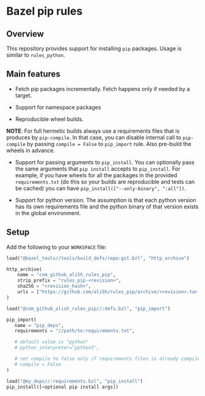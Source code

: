 # Bazel pip rules

## Overview

This repository provides support for installing `pip` packages. Usage
is similar to `rules_python`.

## Main features

- Fetch pip packages incrementally. Fetch happens only if needed by a target.

- Support for namespace packages

- Reproducible wheel builds.

__NOTE__: For full hermetic builds always use a requirements files
  that is produces by `pip-compile`. In that case, you can disable
  internal call to `pip-compile` by passing `compile = False` to
  `pip_import` rule. Also pre-build the wheels in advance.

- Support for passing arguments to `pip_install`. You can optionally
  pass the same arguments that `pip install` accepts to
  `pip_install`. For example, if you have wheels for all the packages
  in the provided `requirements.txt` (do this so your builds are
  reproducible and tests can be cached) you can have
  `pip_install(["--only-binary", ":all"])`.

- Support for python version. The assumption is that each python
  version has its own requirements file and the python binary of that
  version exists in the global environment.


## Setup

Add the following to your `WORKSPACE` file:

```python
load("@bazel_tools//tools/build_defs/repo:git.bzl", "http_archive")

http_archive(
    name = "com_github_ali5h_rules_pip",
    strip_prefix = "rules_pip-<revision>",
    sha256 = "<revision_hash>",
    urls = ["https://github.com/ali5h/rules_pip/archive/<revision>.tar.gz"],
)

load("@com_github_alish_rules_pip//:defs.bzl", "pip_import")

pip_import(
   name = "pip_deps",
   requirements = "//path/to:requirements.txt",

   # default value is "python"
   # python_interpreter="python3",

   # set compile to false only if requirements files is already compiled
   # compile = False
)

load("@my_deps//:requirements.bzl", "pip_install")
pip_install([<optional pip install args])
```
